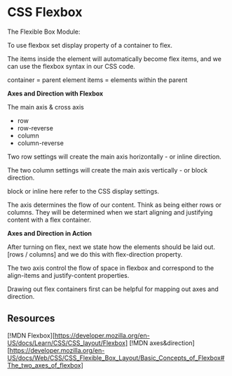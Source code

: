 # CSS Flexbox

The Flexible Box Module:

To use flexbox set display property of a container to flex.

The items inside the element will automatically become flex items, and we can use the flexbox syntax in our CSS code.

container = parent element
items = elements within the parent

**Axes and Direction with Flexbox**

The main axis & cross axis
- row
- row-reverse
- column
- column-reverse

Two row settings will create the main axis horizontally - or inline direction.

The two column settings will create the main axis vertically - or block direction. 

block or inline here refer to the CSS display settings.

The axis determines the flow of our content. Think as being either rows or columns. They will be determined when we start aligning and justifying content with a flex container.

**Axes and Direction in Action**

After turning on flex, next we state how the elements should be laid out. [rows / columns] and we do this with flex-direction property.

The two axis control the flow of space in flexbox and correspond to the align-items and justify-content properties.

Drawing out flex containers first can be helpful for mapping out axes and direction.



## Resources
[!MDN Flexbox][https://developer.mozilla.org/en-US/docs/Learn/CSS/CSS_layout/Flexbox]
[!MDN axes&direction][https://developer.mozilla.org/en-US/docs/Web/CSS/CSS_Flexible_Box_Layout/Basic_Concepts_of_Flexbox#The_two_axes_of_flexbox]